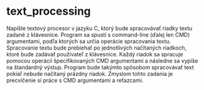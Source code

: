 # text_processing
Napíšte textový procesor v jazyku C, ktorý bude spracovávať riadky textu zadané z klávesnice. Program sa spustí s command-line (ďalej len CMD) argumentami, podľa ktorých sa určia operácie spracovania textu. Spracovanie textu bude prebiehať po jednotlivých načítaných riadkoch, ktoré bude zadávať používateľ z klávesnice. Každý riadok sa spracuje pomocou operácií špecifikovaných CMD argumentami a následne sa vypíše na štandardný výstup. Program bude takýmto spôsobom spracovávať text pokiaľ nebude načítaný prázdny riadok. Zmyslom tohto zadania je precvičenie si práce s CMD argumentami a reťazcami.

